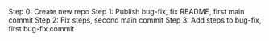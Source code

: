 Step 0: Create new repo
Step 1: Publish bug-fix, fix README, first main commit
Step 2: Fix steps, second main commit
Step 3: Add steps to bug-fix, first bug-fix commit